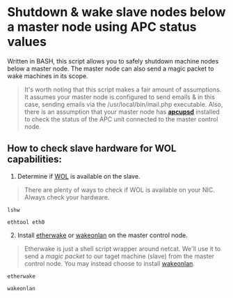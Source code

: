 # Shutdown & wake slave nodes below a master node using APC status values
Written in BASH, this script allows you to safely shutdown machine nodes below a master node. 
The master node can also send a magic packet to wake machines in its scope.

> It's worth noting that this script makes a fair amount of assumptions. It assumes your master node is configured to send emails & in this case, sending emails via the /usr/local/bin/mail.php executable. Also, there is an assumption that your master node has **[apcupsd]([url](https://command-not-found.com/apcaccess))** installed to check the status of the APC unit connected to the master control node.


## How to check slave hardware for WOL capabilities:
1. Determine if [WOL](https://command-not-found.com/wol) is available on the slave.
> There are plenty of ways to check if WOL is available on your NIC.
Always check your hardware.

```lshw```

```ethtool eth0```

2. Install [etherwake](https://command-not-found.com/etherwake) or [wakeonlan](https://command-not-found.com/wakeonlan) on the master control node.
> Etherwake is just a shell script wrapper around netcat. We'll use it to send a _magic packet_ to our taget machine (slave) from the master control node. You may instead choose to install [wakeonlan](https://command-not-found.com/wakeonlan).

```etherwake```

```wakeonlan```

